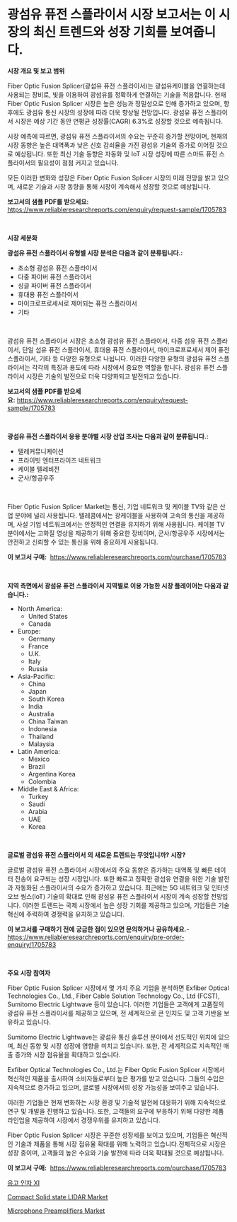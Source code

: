 <p><h1>광섬유 퓨전 스플라이서 시장 보고서는 이 시장의 최신 트렌드와 성장 기회를 보여줍니다.</h1></p><p><strong>시장 개요 및 보고 범위</strong></p>
<p><p>Fiber Optic Fusion Splicer(광섬유 퓨전 스플라이서)는 광섬유케이블을 연결하는데 사용되는 장비로, 빛을 이용하여 광섬유를 정확하게 연결하는 기술을 적용합니다. 현재 Fiber Optic Fusion Splicer 시장은 높은 성능과 정밀성으로 인해 증가하고 있으며, 향후에도 광섬유 통신 시장의 성장에 따라 더욱 향상될 전망입니다. 광섬유 퓨전 스플라이서 시장은 예상 기간 동안 연평균 성장률(CAGR) 6.3%로 성장할 것으로 예측됩니다. </p><p>시장 예측에 따르면, 광섬유 퓨전 스플라이서의 수요는 꾸준히 증가할 전망이며, 현재의 시장 동향은 높은 대역폭과 낮은 신호 감쇠율을 가진 광섬유 기술의 증가로 이어질 것으로 예상됩니다. 또한 최신 기술 동향은 자동화 및 IoT 시장 성장에 따른 스마트 퓨전 스플라이서의 필요성이 점점 커지고 있습니다.</p><p>모든 이러한 변화와 성장은 Fiber Optic Fusion Splicer 시장의 미래 전망을 밝고 있으며, 새로운 기술과 시장 동향을 통해 시장이 계속해서 성장할 것으로 예상됩니다.</p></p>
<p><strong>보고서의 샘플 PDF를 받으세요:</strong> <a href="https://www.reliableresearchreports.com/enquiry/request-sample/1705783">https://www.reliableresearchreports.com/enquiry/request-sample/1705783</a></p>
<p>&nbsp;</p>
<p><strong>시장 세분화</strong></p>
<p><strong>광섬유 퓨전 스플라이서 유형별 시장 분석은 다음과 같이 분류됩니다.:</strong></p>
<p><ul><li>초소형 광섬유 퓨전 스플라이서</li><li>다중 파이버 퓨전 스플라이서</li><li>싱글 파이버 퓨전 스플라이서</li><li>휴대용 퓨전 스플라이서</li><li>마이크로프로세서로 제어되는 퓨전 스플라이서</li><li>기타</li></ul></p>
<p>&nbsp;</p>
<p><p>광섬유 퓨전 스플라이서 시장은 초소형 광섬유 퓨전 스플라이서, 다중 섬유 퓨전 스플라이서, 단일 섬유 퓨전 스플라이서, 휴대용 퓨전 스플라이서, 마이크로프로세서 제어 퓨전 스플라이서, 기타 등 다양한 유형으로 나뉩니다. 이러한 다양한 유형의 광섬유 퓨전 스플라이서는 각각의 특징과 용도에 따라 시장에서 중요한 역할을 합니다. 광섬유 퓨전 스플라이서 시장은 기술의 발전으로 더욱 다양화되고 발전되고 있습니다.</p></p>
<p><strong>보고서의 샘플 PDF를 받으세요:</strong>&nbsp;<a href="https://www.reliableresearchreports.com/enquiry/request-sample/1705783">https://www.reliableresearchreports.com/enquiry/request-sample/1705783</a></p>
<p>&nbsp;</p>
<p><strong> 광섬유 퓨전 스플라이서 응용 분야별 시장 산업 조사는 다음과 같이 분류됩니다.:</strong></p>
<p><ul><li>텔레커뮤니케이션</li><li>프라이빗 엔터프라이즈 네트워크</li><li>케이블 텔레비전</li><li>군사/항공우주</li></ul></p>
<p>&nbsp;</p>
<p><p>Fiber Optic Fusion Splicer Market는 통신, 기업 네트워크 및 케이블 TV와 같은 산업 분야에 널리 사용됩니다. 텔레콤에서는 광케이블을 사용하여 고속의 통신을 제공하며, 사설 기업 네트워크에서는 안정적인 연결을 유지하기 위해 사용됩니다. 케이블 TV 분야에서는 고화질 영상을 제공하기 위해 중요한 장비이며, 군사/항공우주 시장에서는 안전하고 신뢰할 수 있는 통신을 위해 중요하게 사용됩니다.</p></p>
<p><strong>이 보고서 구매:</strong>&nbsp; <a href="https://www.reliableresearchreports.com/purchase/1705783">https://www.reliableresearchreports.com/purchase/1705783</a></p>
<p>&nbsp;</p>
<p><strong>지역 측면에서 광섬유 퓨전 스플라이서 지역별로 이용 가능한 시장 플레이어는 다음과 같습니다.:</strong></p>
<p><ul>
    <li>
        North America:
        <ul>
            <li>United States</li>
            <li>Canada</li>
        </ul>
    </li>
    <li>
        Europe:
        <ul>
            <li>Germany</li>
            <li>France</li>
            <li>U.K.</li>
            <li>Italy</li>
            <li>Russia</li>
        </ul>
    </li>
    <li>
        Asia-Pacific:
        <ul>
            <li>China</li>
            <li>Japan</li>
            <li>South Korea</li>
            <li>India</li>
            <li>Australia</li>
            <li>China Taiwan</li>
            <li>Indonesia</li>
            <li>Thailand</li>
            <li>Malaysia</li>
        </ul>
    </li>
    <li>
        Latin America:
        <ul>
            <li>Mexico</li>
            <li>Brazil</li>
            <li>Argentina Korea</li>
            <li>Colombia</li>
        </ul>
    </li>
    <li>
        Middle East & Africa:
        <ul>
            <li>Turkey</li>
            <li>Saudi</li>
            <li>Arabia</li>
            <li>UAE</li>
            <li>Korea</li>
        </ul>
    </li>
    </ul></p>
<p>&nbsp;</p>
<p><strong>글로벌 광섬유 퓨전 스플라이서 의 새로운 트렌드는 무엇입니까? 시장?</strong></p>
<p><p>글로벌 광섬유 퓨전 스플라이서 시장에서의 주요 동향은 증가하는 대역폭 및 빠른 데이터 전송이 요구되는 성장 시장입니다. 또한 빠르고 정확한 광섬유 연결을 위한 기술 발전과 자동화된 스플라이서의 수요가 증가하고 있습니다. 최근에는 5G 네트워크 및 인터넷 오브 씽스(IoT) 기술의 확대로 인해 광섬유 퓨전 스플라이서 시장이 계속 성장할 전망입니다. 이러한 트렌드는 국제 시장에서 높은 성장 기회를 제공하고 있으며, 기업들은 기술 혁신에 주력하여 경쟁력을 유지하고 있습니다.</p></p>
<p><strong>이 보고서를 구매하기 전에 궁금한 점이 있으면 문의하거나 공유하세요.</strong>- <a href="https://www.reliableresearchreports.com/enquiry/pre-order-enquiry/1705783">https://www.reliableresearchreports.com/enquiry/pre-order-enquiry/1705783</a></p>
<p>&nbsp;</p>
<p><strong>주요 시장 참여자</strong></p>
<p><p>Fiber Optic Fusion Splicer 시장에서 몇 가지 주요 기업을 분석하면 Exfiber Optical Technologies Co., Ltd., Fiber Cable Solution Technology Co., Ltd (FCST), Sumitomo Electric Lightwave 등이 있습니다. 이러한 기업들은 고객에게 고품질의 광섬유 퓨전 스플라이서를 제공하고 있으며, 전 세계적으로 큰 인지도 및 고객 기반을 보유하고 있습니다.</p><p>Sumitomo Electric Lightwave는 광섬유 통신 솔루션 분야에서 선도적인 위치에 있으며, 최신 동향 및 시장 성장에 영향을 미치고 있습니다. 또한, 전 세계적으로 지속적인 매출 증가와 시장 점유율을 확대하고 있습니다.</p><p>Exfiber Optical Technologies Co., Ltd.는 Fiber Optic Fusion Splicer 시장에서 혁신적인 제품을 출시하여 소비자들로부터 높은 평가를 받고 있습니다. 그들의 수입은 지속적으로 증가하고 있으며, 글로벌 시장에서의 성장 가능성을 보여주고 있습니다.</p><p>이러한 기업들은 현재 변화하는 시장 환경 및 기술적 발전에 대응하기 위해 지속적으로 연구 및 개발을 진행하고 있습니다. 또한, 고객들의 요구에 부응하기 위해 다양한 제품 라인업을 제공하여 시장에서 경쟁우위를 유지하고 있습니다.</p><p>Fiber Optic Fusion Splicer 시장은 꾸준한 성장세를 보이고 있으며, 기업들은 혁신적인 기술과 제품을 통해 시장 점유율 확대를 위해 노력하고 있습니다.전체적으로 시장은 성장 중이며, 고객들의 높은 수요와 기술 발전에 따라 더욱 확대될 것으로 예상됩니다.</p></p>
<p><strong>이 보고서 구매:</strong>&nbsp;&nbsp;<a href="https://www.reliableresearchreports.com/purchase/1705783">https://www.reliableresearchreports.com/purchase/1705783</a></p>
<p><p><a href="https://github.com/plelbej847484502/Market-Research-Report-List-1/blob/main/857078411083.md">응고 인자 XI</a></p><p><a href="https://medium.com/@dorothybrooks53/compact-solid-state-lidar-market-insight-market-trends-growth-forecasted-from-2024-to-2031-fd2b2740c87f">Compact Solid state LIDAR Market</a></p><p><a href="https://github.com/WillieWoodard/Market-Research-Report-List-4/blob/main/microphone-preamplifiers-market.md">Microphone Preamplifiers Market</a></p></p>

